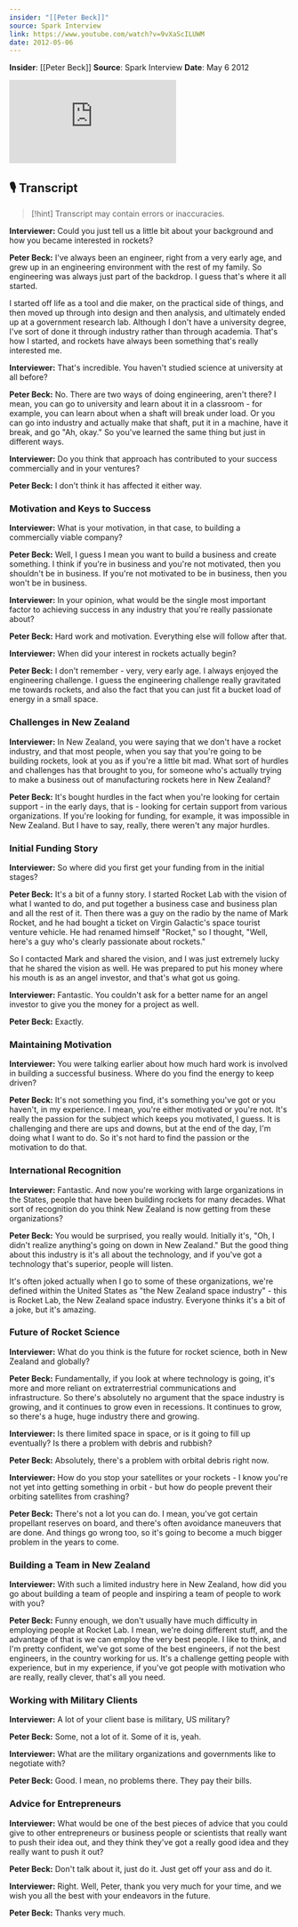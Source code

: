 ```yaml
---
insider: "[[Peter Beck]]"
source: Spark Interview
link: https://www.youtube.com/watch?v=9vXaScILUWM
date: 2012-05-06
---
```


**Insider**: [[Peter Beck]]
**Source**: Spark Interview
**Date**: May 6 2012

<div class="responsive-video">
<iframe src="https://www.youtube.com/embed/9vXaScILUWM" title="Spark Interview - Peter Beck" frameborder="0" allow="accelerometer; autoplay; clipboard-write; encrypted-media; gyroscope; picture-in-picture; web-share" referrerpolicy="strict-origin-when-cross-origin" allowfullscreen></iframe>
</div>

## 🎙️ Transcript

>[!hint] Transcript may contain errors or inaccuracies.

**Interviewer:** Could you just tell us a little bit about your background and how you became interested in rockets?

**Peter Beck:** I've always been an engineer, right from a very early age, and grew up in an engineering environment with the rest of my family. So engineering was always just part of the backdrop. I guess that's where it all started.

I started off life as a tool and die maker, on the practical side of things, and then moved up through into design and then analysis, and ultimately ended up at a government research lab. Although I don't have a university degree, I've sort of done it through industry rather than through academia. That's how I started, and rockets have always been something that's really interested me.

**Interviewer:** That's incredible. You haven't studied science at university at all before?

**Peter Beck:** No. There are two ways of doing engineering, aren't there? I mean, you can go to university and learn about it in a classroom - for example, you can learn about when a shaft will break under load. Or you can go into industry and actually make that shaft, put it in a machine, have it break, and go "Ah, okay." So you've learned the same thing but just in different ways.

**Interviewer:** Do you think that approach has contributed to your success commercially and in your ventures?

**Peter Beck:** I don't think it has affected it either way.

### Motivation and Keys to Success

**Interviewer:** What is your motivation, in that case, to building a commercially viable company?

**Peter Beck:** Well, I guess I mean you want to build a business and create something. I think if you're in business and you're not motivated, then you shouldn't be in business. If you're not motivated to be in business, then you won't be in business.

**Interviewer:** In your opinion, what would be the single most important factor to achieving success in any industry that you're really passionate about?

**Peter Beck:** Hard work and motivation. Everything else will follow after that.

**Interviewer:** When did your interest in rockets actually begin?

**Peter Beck:** I don't remember - very, very early age. I always enjoyed the engineering challenge. I guess the engineering challenge really gravitated me towards rockets, and also the fact that you can just fit a bucket load of energy in a small space.

### Challenges in New Zealand

**Interviewer:** In New Zealand, you were saying that we don't have a rocket industry, and that most people, when you say that you're going to be building rockets, look at you as if you're a little bit mad. What sort of hurdles and challenges has that brought to you, for someone who's actually trying to make a business out of manufacturing rockets here in New Zealand?

**Peter Beck:** It's bought hurdles in the fact when you're looking for certain support - in the early days, that is - looking for certain support from various organizations. If you're looking for funding, for example, it was impossible in New Zealand. But I have to say, really, there weren't any major hurdles.

### Initial Funding Story

**Interviewer:** So where did you first get your funding from in the initial stages?

**Peter Beck:** It's a bit of a funny story. I started Rocket Lab with the vision of what I wanted to do, and put together a business case and business plan and all the rest of it. Then there was a guy on the radio by the name of Mark Rocket, and he had bought a ticket on Virgin Galactic's space tourist venture vehicle. He had renamed himself "Rocket," so I thought, "Well, here's a guy who's clearly passionate about rockets."

So I contacted Mark and shared the vision, and I was just extremely lucky that he shared the vision as well. He was prepared to put his money where his mouth is as an angel investor, and that's what got us going.

**Interviewer:** Fantastic. You couldn't ask for a better name for an angel investor to give you the money for a project as well.

**Peter Beck:** Exactly.

### Maintaining Motivation

**Interviewer:** You were talking earlier about how much hard work is involved in building a successful business. Where do you find the energy to keep driven?

**Peter Beck:** It's not something you find, it's something you've got or you haven't, in my experience. I mean, you're either motivated or you're not. It's really the passion for the subject which keeps you motivated, I guess. It is challenging and there are ups and downs, but at the end of the day, I'm doing what I want to do. So it's not hard to find the passion or the motivation to do that.

### International Recognition

**Interviewer:** Fantastic. And now you're working with large organizations in the States, people that have been building rockets for many decades. What sort of recognition do you think New Zealand is now getting from these organizations?

**Peter Beck:** You would be surprised, you really would. Initially it's, "Oh, I didn't realize anything's going on down in New Zealand." But the good thing about this industry is it's all about the technology, and if you've got a technology that's superior, people will listen.

It's often joked actually when I go to some of these organizations, we're defined within the United States as "the New Zealand space industry" - this is Rocket Lab, the New Zealand space industry. Everyone thinks it's a bit of a joke, but it's amazing.

### Future of Rocket Science

**Interviewer:** What do you think is the future for rocket science, both in New Zealand and globally?

**Peter Beck:** Fundamentally, if you look at where technology is going, it's more and more reliant on extraterrestrial communications and infrastructure. So there's absolutely no argument that the space industry is growing, and it continues to grow even in recessions. It continues to grow, so there's a huge, huge industry there and growing.

**Interviewer:** Is there limited space in space, or is it going to fill up eventually? Is there a problem with debris and rubbish?

**Peter Beck:** Absolutely, there's a problem with orbital debris right now.

**Interviewer:** How do you stop your satellites or your rockets - I know you're not yet into getting something in orbit - but how do people prevent their orbiting satellites from crashing?

**Peter Beck:** There's not a lot you can do. I mean, you've got certain propellant reserves on board, and there's often avoidance maneuvers that are done. And things go wrong too, so it's going to become a much bigger problem in the years to come.

### Building a Team in New Zealand

**Interviewer:** With such a limited industry here in New Zealand, how did you go about building a team of people and inspiring a team of people to work with you?

**Peter Beck:** Funny enough, we don't usually have much difficulty in employing people at Rocket Lab. I mean, we're doing different stuff, and the advantage of that is we can employ the very best people. I like to think, and I'm pretty confident, we've got some of the best engineers, if not the best engineers, in the country working for us. It's a challenge getting people with experience, but in my experience, if you've got people with motivation who are really, really clever, that's all you need.

### Working with Military Clients

**Interviewer:** A lot of your client base is military, US military?

**Peter Beck:** Some, not a lot of it. Some of it is, yeah.

**Interviewer:** What are the military organizations and governments like to negotiate with?

**Peter Beck:** Good. I mean, no problems there. They pay their bills.

### Advice for Entrepreneurs

**Interviewer:** What would be one of the best pieces of advice that you could give to other entrepreneurs or business people or scientists that really want to push their idea out, and they think they've got a really good idea and they really want to push it out?

**Peter Beck:** Don't talk about it, just do it. Just get off your ass and do it.

**Interviewer:** Right. Well, Peter, thank you very much for your time, and we wish you all the best with your endeavors in the future.

**Peter Beck:** Thanks very much.